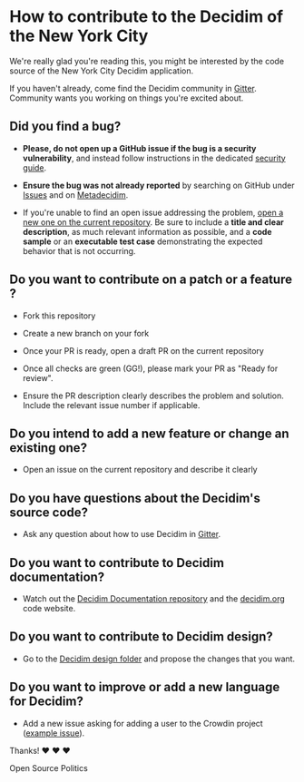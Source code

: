 # How to contribute to the Decidim of the New York City

We're really glad you're reading this, you might be interested by the code source of the New York City Decidim application.


If you haven't already, come find the Decidim community in [Gitter](https://gitter.im/decidim/decidim). Community wants you working on things you're excited about.

## Did you find a bug?

* **Please, do not open up a GitHub issue if the bug is a security vulnerability**, and instead follow instructions in the dedicated [security guide](./docs/SECURITY.md).

* **Ensure the bug was not already reported** by searching on GitHub under [Issues](https://github.com/decidim/decidim/issues) and on [Metadecidim](https://meta.decidim.org/processes/bug-report/f/210/proposals).

* If you're unable to find an open issue addressing the problem, [open a new one on the current repository](https://github.com/OpenSourcePolitics/decidim-app). Be sure to include a **title and clear description**, as much relevant information as possible, and a **code sample** or an **executable test case** demonstrating the expected behavior that is not occurring.

## Do you want to contribute on a patch or a feature ?

* Fork this repository
* Create a new branch on your fork
* Once your PR is ready, open a draft PR on the current repository
* Once all checks are green (GG!), please mark your PR as "Ready for review".

* Ensure the PR description clearly describes the problem and solution. Include the relevant issue number if applicable.

## Do you intend to add a new feature or change an existing one?

* Open an issue on the current repository and describe it clearly

## Do you have questions about the Decidim's source code?

* Ask any question about how to use Decidim in [Gitter](https://gitter.im/decidim/decidim).

## Do you want to contribute to Decidim documentation?

* Watch out the [Decidim Documentation repository](https://github.com/decidim/docs.decidim.org) and the [decidim.org](https://github.com/decidim/decidim.org) code website.

## Do you want to contribute to Decidim design?

* Go to the [Decidim design folder](https://github.com/decidim/decidim/tree/master/decidim_app-design) and propose the changes that you want.

## Do you want to improve or add a new language for Decidim?

* Add a new issue asking for adding a user to the Crowdin project ([example issue](https://github.com/decidim/decidim/issues/2073)).

Thanks! :heart: :heart: :heart:

Open Source Politics

